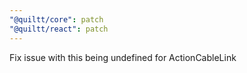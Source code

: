 ```yaml
---
"@quiltt/core": patch
"@quiltt/react": patch
---
```


Fix issue with this being undefined for ActionCableLink
